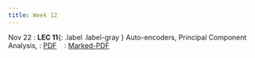 ```yaml
---
title: Week 12
---
```


Nov 22
: **LEC 11**{: .label .label-gray } Auto-encoders, Principal Component Analysis,
  : [PDF](#) &nbsp;&nbsp;
  : [Marked-PDF](#)



